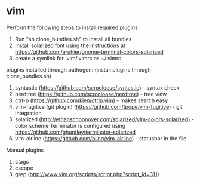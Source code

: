 vim
===

Perform the following steps to install required plugins
1. Run "sh clone_bundles.sh" to install all bundles
2. Install solarized font using the instructions at https://github.com/aruhier/gnome-terminal-colors-solarized
3. create a symlink for .vim/.vimrc as ~/.vimrc

plugins installed through pathogen: (install plugins through clone_bundles.sh)
1. syntastic (https://github.com/scrooloose/syntastic) - syntax check
2. nerdtree (https://github.com/scrooloose/nerdtree) - tree view
3. ctrl-p (https://github.com/kien/ctrlp.vim) - makes search easy
4. vim-fugitive (git plugin) (https://github.com/tpope/vim-fugitive) - git integration
5. solarized (http://ethanschoonover.com/solarized/vim-colors-solarized) - color scheme
          Terminator is configured using https://github.com/ghuntley/terminator-solarized
6. vim-airline (https://github.com/bling/vim-airline) - statusbar in the file

Manual plugins
1. ctags
2. cscope
3. grep (http://www.vim.org/scripts/script.php?script_id=311)
